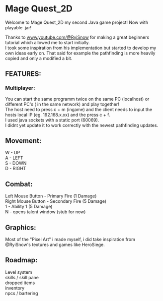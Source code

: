 # Mage Quest_2D

Welcome to Mage Quest_2D my second Java game project!
Now with playable .jar!  

Thanks to www.youtube.com/@RyiSnow for making a great beginners tutorial which allowed me to start initially.  
I took some inspiration from his implementation but started to develop my own ideas early on. That said for example the pathfinding is more heavily copied and only a modified a bit.  




## FEATURES:  
### Multiplayer:  
You can start the same programm twice on the same PC (localhost) or different PC's ( in the same network) and play together!  
The host need to press c + m (ingame) and the client needs to input the hosts local IP (eg. 192.168.x.xx) and the press c + f.  
I used java sockets with a static port (60069).  
I didnt yet update it to work correctly with the newest pathfinding updates.  
 
## Movement:

W - UP  
A - LEFT  
S - DOWN  
D - RIGHT  

## Combat:

Left Mouse Button - Primary Fire (1 Damage)  
Right Mouse Button - Secondary Fire (5 Damage)  
1 - Ability 1 (5 Damage)  
N - opens talent window (stub for now)  
## Graphics:  

Most of the "Pixel Art" i made myself, i did take inspiration from @RyiSnow's textures and games like HeroSiege.  


## Roadmap:  

Level system  
skills / skill pane  
dropped items  
inventory   
npcs / bartering  



